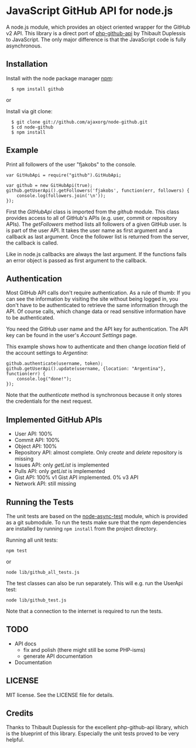 # JavaScript GitHub API for node.js

A node.js module, which provides an object oriented wrapper for the GitHub v2 API. This library is a direct port of [php-github-api](http://github.com/ornicar/php-github-api) by Thibault Duplessis to JavaScript. The only major difference is that the JavaScript code is fully asynchronous.

## Installation

  Install with the node package manager [npm](http://npmjs.org/):

      $ npm install github

or

  Install via git clone:

      $ git clone git://github.com/ajaxorg/node-github.git
      $ cd node-github
      $ npm install

## Example

Print all followers of the user "fjakobs" to the console.

    var GitHubApi = require("github").GitHubApi;

    var github = new GitHubApi(true);
    github.getUserApi().getFollowers('fjakobs', function(err, followers) {
        console.log(followers.join('\n'));
    });

First the _GitHubApi_ class is imported from the _github_ module. This class provides access to all of GitHub's APIs (e.g. user, commit or repository APIs). The _getFollowers_ method lists all followers of a given GitHub user. Is is part of the user API. It takes the user name as first argument and a callback as last argument. Once the follower list is returned from the server, the callback is called.

Like in node.js callbacks are always the last argument. If the functions fails an error object is passed as first argument to the callback.

## Authentication

Most GitHub API calls don't require authentication. As a rule of thumb: If you can see the information by visiting the site without being logged in, you don't have to be authenticated to retrieve the same information through the API. Of course calls, which change data or read sensitive information have to be authenticated.

You need the GitHub user name and the API key for authentication. The API key can be found in the user's _Account Settings_ page.

This example shows how to authenticate and then change _location_ field of the account settings to _Argentina_:

    github.authenticate(username, token);
    github.getUserApi().update(username, {location: "Argentina"}, function(err) {
        console.log("done!");
    });

Note that the _authenticate_ method is synchronous because it only stores the credentials for the next request.

## Implemented GitHub APIs

* User API: 100%
* Commit API: 100%
* Object API: 100%
* Repository API: almost complete. Only _create_ and _delete_ repository is missing
* Issues API: only _getList_ is implemented
* Pulls API: only _getList_ is implemented
* Gist API: 100% v1 Gist API implemented. 0% v3 API
* Network API: still missing

## Running the Tests

The unit tests are based on the [node-async-test](http://github.com/bentomas/node-async-testing) module, which is provided as a git submodule. To run the tests make sure that the npm dependencies are installed by running `npm install` from the project directory.

Running all unit tests:

    npm test

or

    node lib/github_all_tests.js

The test classes can also be run separately. This will e.g. run the UserApi test:

    node lib/github_test.js

Note that a connection to the internet is required to run the tests.

## TODO

* API docs
  * fix and polish (there might still be some PHP-isms)
  * generate API documentation
* Documentation

## LICENSE

MIT license. See the LICENSE file for details.

## Credits

Thanks to Thibault Duplessis for the excellent php-github-api library, which is the blueprint of this library. Especially the unit tests proved to be very helpful.
